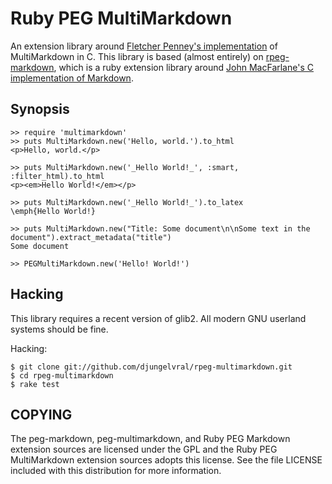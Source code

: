 Ruby PEG MultiMarkdown
======================

An extension library around [Fletcher Penney's implementation][1]
of MultiMarkdown in C. This library is based (almost entirely) on 
[rpeg-markdown][2], which is a ruby extension library around
[John MacFarlane's C implementation of Markdown][3].

[1]: http://github.com/fletcher/peg-multimarkdown/
[2]: http://github.com/rtomayko/rpeg-markdown
[3]: http://github.com/jgm/peg-markdown/

Synopsis
--------

    >> require 'multimarkdown'
    >> puts MultiMarkdown.new('Hello, world.').to_html
    <p>Hello, world.</p>

    >> puts MultiMarkdown.new('_Hello World!_', :smart, :filter_html).to_html
    <p><em>Hello World!</em></p>

    >> puts MultiMarkdown.new('_Hello World!_').to_latex
    \emph{Hello World!}

    >> puts MultiMarkdown.new("Title: Some document\n\nSome text in the document").extract_metadata("title")
    Some document

    >> PEGMultiMarkdown.new('Hello! World!')

Hacking
-------

This library requires a recent version of glib2. All modern GNU userland
systems should be fine.

Hacking:

    $ git clone git://github.com/djungelvral/rpeg-multimarkdown.git
    $ cd rpeg-multimarkdown
    $ rake test

COPYING
-------

The peg-markdown, peg-multimarkdown, and Ruby PEG Markdown extension sources
are licensed under the GPL and the Ruby PEG MultiMarkdown extension sources
adopts this license. See the file LICENSE included with this distribution for
more information.
